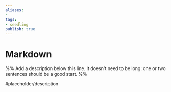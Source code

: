 ```yaml
---
aliases: 
- 
tags:
- seedling
publish: true
---
```


# Markdown

%% Add a description below this line. It doesn't need to be long: one or two sentences should be a good start. %%

#placeholder/description 

